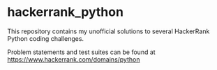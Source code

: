 # hackerrank_python

This repository contains my unofficial solutions to several HackerRank Python coding challenges.

Problem statements and test suites can be found at https://www.hackerrank.com/domains/python

